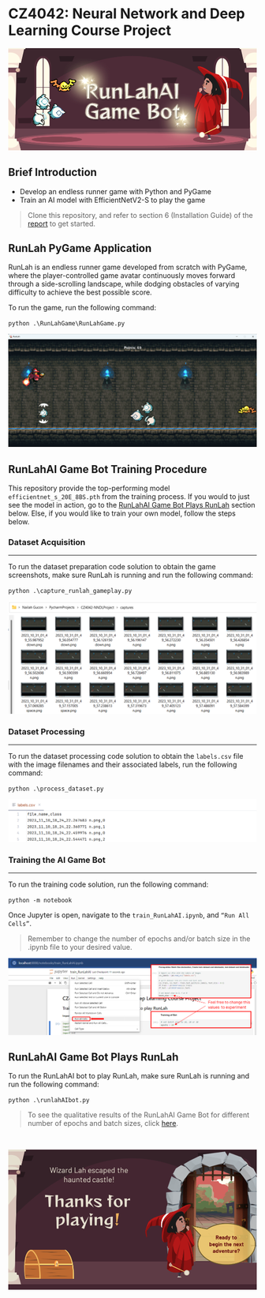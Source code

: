 # CZ4042: Neural Network and Deep Learning Course Project

![RunLah Banner](./ReadMeAssets/banner.png)

## Brief Introduction

* Develop an endless runner game with Python and PyGame
* Train an AI model with EfficientNetV2-S to play the game

> Clone this repository, and refer to section 6 (Installation Guide) of the [report](CZ4042_ProjectReport.pdf) to get started.

## RunLah PyGame Application

RunLah is an endless runner game developed from scratch with PyGame, where the player-controlled
game avatar continuously moves forward through a side-scrolling landscape, while dodging obstacles of
varying difficulty to achieve the best possible score.

To run the game, run the following command:

<code>python .\RunLahGame\RunLahGame.py</code>

![RunLah Gameplay](./ReadMeAssets/gameplay.png)

## RunLahAI Game Bot Training Procedure

This repository provide the top-performing model <code>efficientnet_s_20E_8BS.pth</code> from the training process.
If you would to just see the model in action, go to the [RunLahAI Game Bot Plays RunLah](#runlahai-game-bot-plays-runlah) section below.
Else, if you would like to train your own model, follow the steps below.

### Dataset Acquisition 

---

To run the dataset preparation code solution to obtain the game screenshots, make sure RunLah
is running and run the following command:

<code>python .\capture_runlah_gameplay.py</code>

![RunLah Gameplay](./ReadMeAssets/captures-folder.png)

### Dataset Processing

---

To run the dataset processing code solution to obtain the <code>labels.csv</code> file with the image filenames and
their associated labels, run the following command:

<code>python .\process_dataset.py</code>

![RunLah Labels CSV File](./ReadMeAssets/labels-file.png)

### Training the AI Game Bot

---

To run the training code solution, run the following command:

<code>python -m notebook</code>

Once Jupyter is open, navigate to the <code>train_RunLahAI.ipynb</code>, and <code>“Run All Cells”</code>.

> Remember to change the number of epochs and/or batch size in the .ipynb file to your desired value.

![RunLah Training File](./ReadMeAssets/run-training.png)

## RunLahAI Game Bot Plays RunLah

To run the RunLahAI bot to play RunLah, make
sure RunLah is running and run the following command:

<code>python .\runlahAIbot.py</code>

> To see the qualitative results of the RunLahAI Game Bot 
> for different number of epochs and batch sizes, 
> click [here](https://youtu.be/Nfv52699phw).

<br>

![RunLah Thanks](./ReadMeAssets/end.png)

